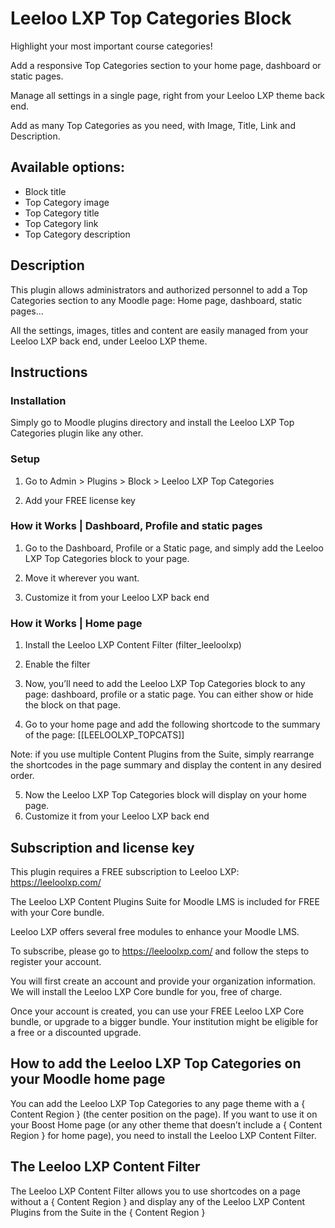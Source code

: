 # Leeloo LXP Top Categories Block

Highlight your most important course categories!

Add a responsive Top Categories section to your home page, dashboard or static pages.

Manage all settings in a single page, right from your Leeloo LXP theme back end.

Add as many Top Categories as you need, with Image, Title, Link and Description.

## Available options:

* Block title
* Top Category image
* Top Category title
* Top Category link
* Top Category description

## Description
This plugin allows administrators and authorized personnel to add a Top Categories section to any Moodle page: Home page, dashboard, static pages...



All the settings, images, titles and content are easily managed from your Leeloo LXP back end, under Leeloo LXP theme.
   


## Instructions

### Installation
Simply go to Moodle plugins directory and install the Leeloo LXP Top Categories plugin like any other.

### Setup
1. Go to Admin > Plugins > Block > Leeloo LXP Top Categories

2. Add your FREE license key

  
### How it Works | Dashboard, Profile and static pages
1. Go to the Dashboard, Profile or a Static page, and simply add the Leeloo LXP Top Categories block to your page.

2. Move it wherever you want.
3. Customize it from your Leeloo LXP back end

### How it Works | Home page
1. Install the Leeloo LXP Content Filter (filter_leeloolxp)
2. Enable the filter

3. Now, you’ll need to add the Leeloo LXP Top Categories block to any page: dashboard, profile or a static page. You can either show or hide the block on that page.
4. Go to your home page and add the following shortcode to the summary of the page: [[LEELOOLXP_TOPCATS]]

Note: if you use multiple Content Plugins from the Suite, simply rearrange the shortcodes in the page summary and display the content in any desired order.

5. Now the Leeloo LXP Top Categories block will display on your home page.
6. Customize it from your Leeloo LXP back end


## Subscription and license key
This plugin requires a FREE subscription to Leeloo LXP: https://leeloolxp.com/

The Leeloo LXP Content Plugins Suite for Moodle LMS is included for FREE with your Core bundle.

Leeloo LXP offers several free modules to enhance your Moodle LMS.

To subscribe, please go to https://leeloolxp.com/ and follow the steps to register your account.

You will first create an account and provide your organization information. We will install the Leeloo LXP Core bundle for you, free of charge.

Once your account is created, you can use your FREE Leeloo LXP Core bundle, or upgrade to a bigger bundle. 
Your institution might be eligible for a free or a discounted upgrade.

## How to add the Leeloo LXP Top Categories on your Moodle home page
You can add the Leeloo LXP Top Categories to any page theme with a { Content Region } (the center position on the page). If you want to use it on your Boost Home page (or any other theme that doesn’t include a { Content Region } for home page), you need to install the Leeloo LXP Content Filter.

## The Leeloo LXP Content Filter
The Leeloo LXP Content Filter allows you to use shortcodes on a page without a { Content Region } and display any of the Leeloo LXP Content Plugins from the Suite in the { Content Region }
